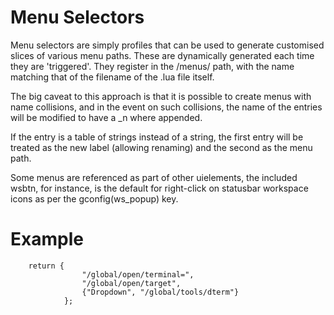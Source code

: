 Menu Selectors
==============
Menu selectors are simply profiles that can be used to generate customised
slices of various menu paths. These are dynamically generated each time they
are 'triggered'. They register in the /menus/ path, with the name matching
that of the filename of the .lua file itself.

The big caveat to this approach is that it is possible to create menus with
name collisions, and in the event on such collisions, the name of the entries
will be modified to have a \_n where appended.

If the entry is a table of strings instead of a string, the first entry will
be treated as the new label (allowing renaming) and the second as the menu
path.

Some menus are referenced as part of other uielements, the included wsbtn,
for instance, is the default for right-click on statusbar workspace icons
as per the gconfig(ws\_popup) key.

Example
=======
        return {
					"/global/open/terminal=",
					"/global/open/target",
					{"Dropdown", "/global/tools/dterm"}
				};

